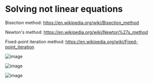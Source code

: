 <h1>Solving not linear equations</h1>

Bisection method: https://en.wikipedia.org/wiki/Bisection_method

Newton's method: https://en.wikipedia.org/wiki/Newton%27s_method

Fixed-point iteration method: https://en.wikipedia.org/wiki/Fixed-point_iteration

![image](https://github.com/eternalowo/solving-notlinear-equations/assets/98911288/af5d2ef2-bbd2-43fe-b5fd-7ce211fa3a8d)

![image](https://github.com/eternalowo/solving-notlinear-equations/assets/98911288/ae1f2453-6e3b-421f-b5ef-9e42dbfd8050)

![image](https://github.com/eternalowo/solving-notlinear-equations/assets/98911288/09ef5551-4bff-4b31-a137-a5406574533b)
